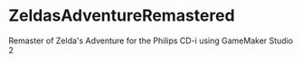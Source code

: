 # ZeldasAdventureRemastered
Remaster of Zelda's Adventure for the Philips CD-i using GameMaker Studio 2
